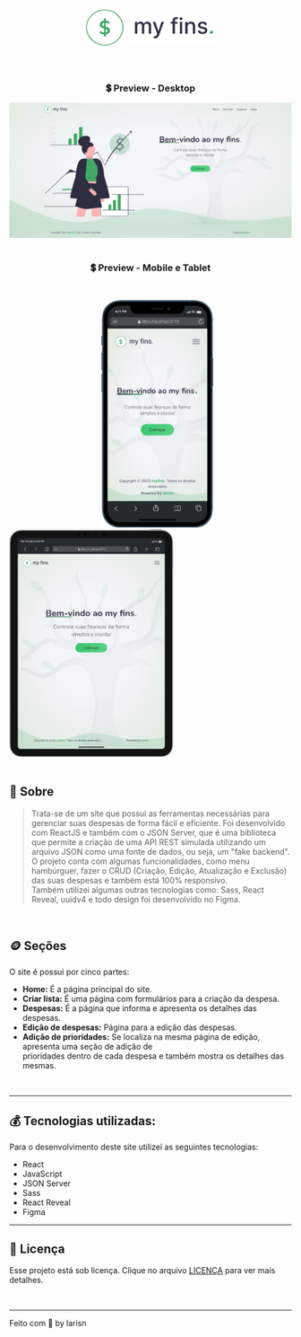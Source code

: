 
<h1 align="center">
<img src="https://github.com/larisn/my-fins/blob/main/src/assets/img/logo.svg" width="230px">
</h1>
<br>

<h3 align="center">
💲 Preview - Desktop
</h3>

![Preview](https://github.com/larisn/my-fins/blob/main/src/assets/img/preview-desktop.png)
<br>
<br>

<h3 align="center">
💲 Preview - Mobile e Tablet
</h3>
<br>

&ensp; &ensp; &ensp; &ensp; &ensp; &ensp; &ensp; &ensp; &ensp; &ensp; &ensp; &ensp; &ensp; &ensp; &ensp; <img src="src/assets/img/mobile.png" width="200px"> &ensp; &ensp; &ensp; <img src="src/assets/img/tablet.png" width="293px">
<br>
<br>

## 💸 Sobre

> Trata-se de um site que possui as ferramentas necessárias para gerenciar suas despesas de forma fácil e eficiente. Foi desenvolvido com ReactJS e também com o JSON Server, que é uma biblioteca que permite a criação de uma API REST simulada utilizando um arquivo JSON como uma fonte de dados, ou seja, um "fake backend". <br>
O projeto conta com algumas funcionalidades, como menu hambúrguer, fazer o CRUD (Criação, Edição, Atualização e Exclusão) das suas despesas e também está 100% responsivo. <br>
Também utilizei algumas outras tecnologias como: Sass, React Reveal,  uuidv4 e todo design foi desenvolvido no Figma.
<br>


## 🪙 Seções
O site é possui por cinco partes:

- **Home:** É a página principal do site.
- **Criar lista:** É uma página com formulários para a criação da despesa.
- **Despesas:** É a página que informa e apresenta os detalhes das despesas.
- **Edição de despesas:** Página para a edição das despesas.
- **Adição de prioridades:** Se localiza na mesma página de edição, apresenta uma seção de adição de <br> prioridades dentro de cada despesa e também mostra os detalhes das mesmas.
<br>

---

## 💰 Tecnologias utilizadas:

Para o desenvolvimento deste site utilizei as seguintes tecnologias:

* React
* JavaScript
* JSON Server
* Sass
* React Reveal
* Figma

---

## 🎐 Licença
Esse projeto está sob licença. Clique no arquivo [LICENÇA](https://github.com/larisn/larisn/blob/main/LICENSE.md) para ver mais detalhes.

<br>

---

Feito com 💚 by larisn


